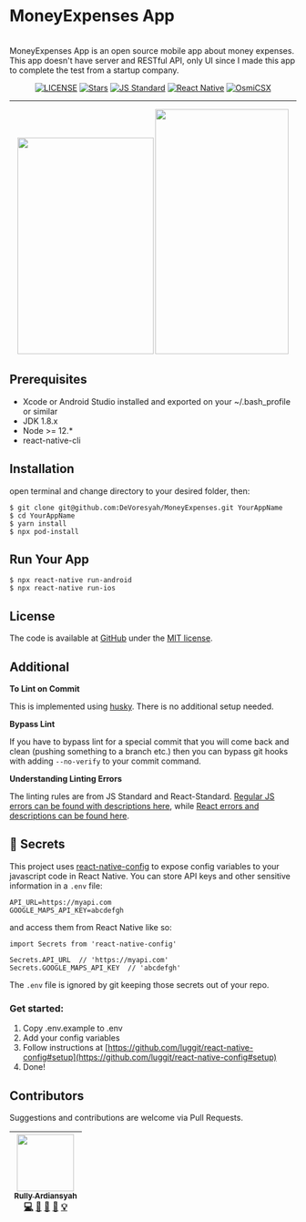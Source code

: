<p align="center">
  <h1>MoneyExpenses App</h1><br>
  MoneyExpenses App is an open source mobile app about money expenses. This app doesn't have server and RESTful API, only UI since I made this app to complete the test from a startup company.
</p>

<p align="center">
    <a href="LICENSE"><img src="https://img.shields.io/github/license/DeVoresyah/MoneyExpenses.svg?style=flat" alt="LICENSE"></a>
    <a href="https://github.com/DeVoresyah/MoneyExpenses/stargazers"><img src="https://img.shields.io/github/stars/DeVoresyah/MoneyExpenses.svg?style=flat" alt="Stars"></a>
    <a href="http://standardjs.com/"><img src="https://img.shields.io/badge/code%20style-standard-brightgreen.svg?style=flat" alt="JS Standard"></a>
    <a href="https://github.com/facebook/react-native"><img src="https://img.shields.io/badge/react--native-0.63.0-blue.svg?style=flat" alt="React Native"></a>
    <a href="https://github.com/OsmiCSX/osmicsx"><img src="https://img.shields.io/badge/osmicsx-0.5.0-orange.svg?style=flat" alt="OsmiCSX"></a>
</p>

---

<p align="center">
  <img src="https://i.imgur.com/75IS0ov.png" width="239px" height="380px;" />
  <img src="https://i.imgur.com/Zn9Lbaq.png" width="234px" height="430px;" />
</p>

## Prerequisites
- Xcode or Android Studio installed and exported on your ~/.bash_profile or similar
- JDK 1.8.x
- Node >= 12.*
- react-native-cli

## Installation
open terminal and change directory to your desired folder, then:
```
$ git clone git@github.com:DeVoresyah/MoneyExpenses.git YourAppName
$ cd YourAppName
$ yarn install
$ npx pod-install
```
## Run Your App
```
$ npx react-native run-android
$ npx react-native run-ios
```
## License
The code is available at [GitHub][home] under the [MIT license][license-url].

## Additional
**To Lint on Commit**

This is implemented using [husky](https://github.com/typicode/husky). There is no additional setup needed.

**Bypass Lint**

If you have to bypass lint for a special commit that you will come back and clean (pushing something to a branch etc.) then you can bypass git hooks with adding `--no-verify` to your commit command.

**Understanding Linting Errors**

The linting rules are from JS Standard and React-Standard.  [Regular JS errors can be found with descriptions here](http://eslint.org/docs/rules/), while [React errors and descriptions can be found here](https://github.com/yannickcr/eslint-plugin-react).

## :closed_lock_with_key: Secrets

This project uses [react-native-config](https://github.com/luggit/react-native-config) to expose config variables to your javascript code in React Native. You can store API keys
and other sensitive information in a `.env` file:

```
API_URL=https://myapi.com
GOOGLE_MAPS_API_KEY=abcdefgh
```

and access them from React Native like so:

```
import Secrets from 'react-native-config'

Secrets.API_URL  // 'https://myapi.com'
Secrets.GOOGLE_MAPS_API_KEY  // 'abcdefgh'
```

The `.env` file is ignored by git keeping those secrets out of your repo.

### Get started:
1. Copy .env.example to .env
2. Add your config variables
3. Follow instructions at [https://github.com/luggit/react-native-config#setup](https://github.com/luggit/react-native-config#setup)
4. Done!

## Contributors
Suggestions and contributions are welcome via Pull Requests.
<!-- ALL-CONTRIBUTORS-LIST:START - Do not remove or modify this section -->
| [<img src="https://avatars3.githubusercontent.com/u/8052370" width="100px;"/><br /><sub><b>Rully Ardiansyah</b></sub>](https://github.com/DeVoresyah)<br />[💻](https://github.com/DeVoresyah/MoneyExpenses/commits?author=DeVoresyah "Code") [📖](https://github.com/DeVoresyah/MoneyExpenses/commits?author=DeVoresyah "Documentation") [💬](#question-devoresyah "Answering Questions") [👀](#review-devoresyah "Reviewed Pull Requests") [💡](#example-devoresyah "Examples") |
| :---: |
<!-- ALL-CONTRIBUTORS-LIST:END -->

[home]: https://github.com/DeVoresyah/MoneyExpenses
[license-url]: https://github.com/DeVoresyah/MoneyExpenses/blob/master/LICENSE
